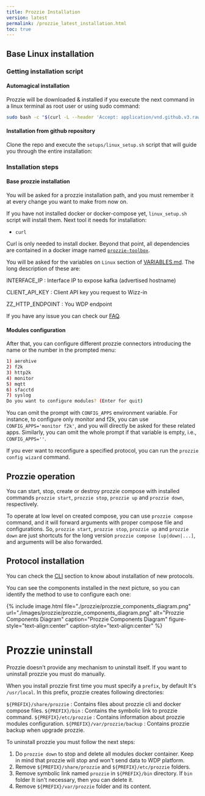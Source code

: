 ```yaml
---
title: Prozzie Installation
version: latest
permalink: /prozzie_latest_installation.html
toc: true
---
```


## Base Linux installation

### Getting installation script

#### Automagical installation

Prozzie will be downloaded & installed if you execute the next command in a
linux terminal as root user or using sudo command:

```bash
sudo bash -c "$(curl -L --header 'Accept: application/vnd.github.v3.raw' 'https://api.github.com/repos/wizzie-io/prozzie/contents/setups/linux_setup.sh?ref=0.7.0')"
```

#### Installation from github repository

Clone the repo and execute the `setups/linux_setup.sh` script that will guide
you through the entire installation:

### Installation steps

#### Base prozzie installation

You will be asked for a prozzie installation path, and you must remember it at
every change you want to make from now on.

If you have not installed docker or docker-compose yet, `linux_setup.sh` script
will install them. Next tool it needs for installation:

- `curl`

Curl is only needed to install docker. Beyond that point, all dependencies are contained in a docker image named [`prozzie-toolbox`](https://hub.docker.com/r/wizzieio/prozzie-toolbox/).

You will be asked for the variables on `Linux` section of
[VARIABLES.md](https://github.com/wizzie-io/prozzie/blob/master/VARIABLES.md).
The long description of these are:

INTERFACE_IP
: Interface IP to expose kafka (advertised hostname)

CLIENT_API_KEY
: Client API key you request to Wizz-in

ZZ_HTTP_ENDPOINT
: You WDP endpoint

If you have any issue you can check our [FAQ](/prozzie_{{page.version}}_faqs.html).

#### Modules configuration

After that, you can configure different prozzie connectors introducing the name or
the number in the prompted menu:

```bash
1) aerohive
2) f2k
3) http2k
4) monitor
5) mqtt
6) sfacctd
7) syslog
Do you want to configure modules? (Enter for quit)
```

You can omit the prompt with `CONFIG_APPS` environment variable. For instance,
to configure only monitor and f2k, you can use `CONFIG_APPS='monitor f2k'`, and
you will directly be asked for these related apps. Similarly, you can omit the
whole prompt if that variable is empty, i.e., `CONFIG_APPS=''`.

If you ever want to reconfigure a specified protocol, you can run the `prozzie config wizard` command.

## Prozzie operation

You can start, stop, create or destroy prozzie compose with installed commands
`prozzie start`, `prozzie stop`, `prozzie up` and `prozzie down`, respectively.

To operate at low level on created compose, you can use
`prozzie compose` command, and it will forward arguments with proper compose
file and configurations. So, `prozzie start`, `prozzie stop`, `prozzie up` and
`prozzie down` are just shortcuts for the long version
`prozzie compose [up|down|...]`, and arguments will be also forwarded.

## Protocol installation

You can check the [CLI](/prozzie_{{page.version}}_cli.html#prozzie-connectors-and-modules-installation) section to know about installation of new protocols.

You can see the components installed in the next picture, so you can identify
the method to use to configure each one:

{% include image.html file="./prozzie/prozzie_components_diagram.png" url="./images/prozzie/prozzie_components_diagram.png" alt="Prozzie Components Diagram" caption="Prozzie Components Diagram" figure-style="text-align:center" caption-style="text-align:center" %}

# Prozzie uninstall

Prozzie doesn't provide any mechanism to uninstall itself. If you want to uninstall prozzie you must do manually.

When you install prozzie first time you must specify a `prefix`, by default It's `/usr/local`. In this prefix, prozzie creates following directories:

`${PREFIX}/share/prozzie`
: Contains files about prozzie cli and docker compose files.
`${PREFIX}/bin`
: Contains the symbolic link to prozzie command.
`${PREFIX}/etc/prozzie`
: Contains information about prozzie modules configuration.
`${PREFIX}/var/prozzie/backup`
: Contains prozzie backup when upgrade prozzie.

To uninstall prozzie you must follow the next steps:

1. Do `prozzie down` to stop and delete all modules docker container. Keep in mind that prozzie will stop and won't send data to WDP platform.
2. Remove `${PREFIX}/share/prozzie` and `${PREFIX}/etc/prozzie` folders.
3. Remove symbolic link named `prozzie` in `${PREFIX}/bin` directory. If `bin` folder It isn't necessary, then you can delete it.
4. Remove `${PREFIX}/var/prozzie` folder and its content.
